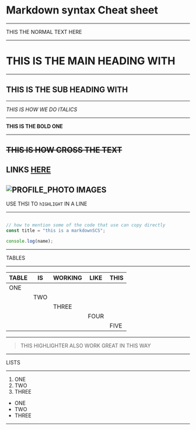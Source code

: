 # Markdown syntax Cheat sheet
---
THIS THE NORMAL TEXT HERE
***
# THIS IS THE MAIN HEADING WITH #
***
## THIS IS THE SUB HEADING WITH ## 

---
_THIS IS HOW WE DO ITALICS_
***
**THIS IS THE BOLD ONE**
***
~~THIS IS HOW CROSS THE TEXT~~
---
LINKS [HERE](http://github.com/Anmolnoor/ "HOME PAGE")
---
![PROFILE_PHOTO](https://avatars.githubusercontent.com/u/52135717?s=40&v=4 "pROFILEpHOTO")
IMAGES
---
USE THSI TO `hIGHLIGHT` IN A LINE
***
```javascript

// how to mention some of the code that use can copy directly
const title = "this is a markdownSCS";

console.log(name);

```
---
TABLES
***
|TABLE|IS|WORKING |LIKE|THIS|
|-----|---|-------|----|----|
|ONE|||||
||TWO||||
|||THREE|||
||||FOUR||
|||||FIVE|
---
> THIS HIGHLIGHTER ALSO WORK GREAT IN THIS WAY
---
LISTS
***
1. ONE
2. TWO
3. THREE
  - ONE
  - TWO
  - THREE
   
---
